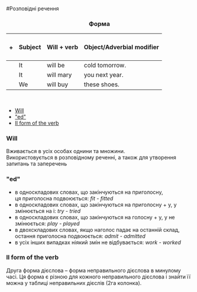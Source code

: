 #Розповідні речення

<center><h3>Форма</h3></center>

| <h4>+</h4> |Subject | Will + verb | Object/Adverbial modifier |
| -- | -- | -- | --| 
| | It | will be | cold tomorrow. |
| | It | will mary | you next year. |
| | We | will buy | these shoes. |
<br>

<ul class="nav nav-tabs">
<li class="active"><a data-toggle="tab" href="#home">Will</a></li>
<li><a data-toggle="tab" href="#menu1">"ed"</a></li>
<li><a data-toggle="tab" href="#menu2">II form of the verb</a></li>
</ul>

<div class="tab-content">
  <div id="home" class="tab-pane fade in active">
    <h3>Will</h3>
    Вживається в усіх особах однини та множини.<br>
    Використовується в розповідному реченні, а також для утворення запитань та заперечень
  </div>
  <div id="menu1" class="tab-pane fade">
    <h3>"ed"</h3>
    <ul>
<li>в односкладових словах, що закінчуються на приголосну,<br> ця приголосна подвоюється: <i>fit - fitted</i></li>
<li>в односкладових словах, що закінчуються на приголосну + у, <span class="p1">у</span> змінюється на <span class="p1">і</span>: <i>try - tried</i></li>
<li>в односкладових словах, що закінчуються на голосну + <span class="p1">у</span>, <span class="p1">у</span> не змінюється: <i>play - played</i></li>
<li>в двохскладових словах, якщо наголос падає на останній склад, остання приголосна подвоюється: <i>admit - admitted</i></li>
<li>в усіх інших випадках ніякий змін не відбувається: <i>work - worked</i></li>
</ul>
  </div>
  <div id="menu2" class="tab-pane fade">
    <h3>II form of the verb</h3>
    <p>Друга форма дієслова – форма неправильного дієслова в минулому часі. Ця форма є різною для кожного неправильного дієслова і знайти її можна у таблиці неправильних дієслів (2га колонка).
</p>
  </div>
</div>